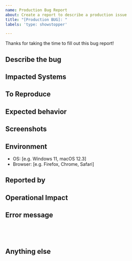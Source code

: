 ```yaml
---
name: Production Bug Report
about: Create a report to describe a production issue
title: "[Production BUG]: "
labels: 'type: showstopper'

---
```


Thanks for taking the time to fill out this bug report!

## Describe the bug

<!-- A clear and concise description of what the bug is. -->

## Impacted Systems

<!-- A clear and concise description of what the bug is. -->

## To Reproduce

<!--
Steps to reproduce the behavior:
1. Go to '...'
2. Click on '....'
3. Scroll down to '....'
4. See error
-->

## Expected behavior

<!-- A clear and concise description of what you expected to happen. -->

## Screenshots

<!-- If applicable, add screenshots to help explain your problem. you can drag and drop, png, jpg, gif, etc. in this box. -->

## Environment

<!-- Please complete the following information. -->
 - OS: [e.g. Windows 11, macOS 12.3]
 - Browser: [e.g. Firefox, Chrome, Safari]

## Reported by

<!-- Include name, assessment program, state, role. -->

## Operational Impact

<!-- Clearly articulate the impact to our users. -->

## Error message

<!-- Copy and paste the code from the browser in between the back-ticks below: -->

```




```
## Anything else

<!-- Links? References? Anything that will give us more context about the issue you are encountering! -->
